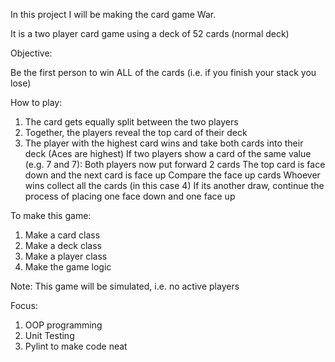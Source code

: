 In this project I will be making the card game War.

It is a two player card game using a deck of 52 cards (normal deck)

Objective:

Be the first person to win ALL of the cards (i.e. if you finish your stack you lose)

How to play:

1. The card gets equally split between the two players
2. Together, the players reveal the top card of their deck
3. The player with the highest card wins and take both cards into their deck
    (Aces are highest)
    If two players show a card of the same value (e.g. 7 and 7):
        Both players now put forward 2 cards
        The top card is face down and the next card is face up
        Compare the face up cards
        Whoever wins collect all the cards (in this case 4)
        If its another draw, continue the process of placing one face down and one face up

To make this game:
1. Make a card class
2. Make a deck class
3. Make a player class
4. Make the game logic

Note:
This game will be simulated, i.e. no active players

Focus:
1. OOP programming
2. Unit Testing
3. Pylint to make code neat

